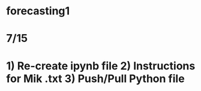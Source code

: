 # forecasting1

# 7/15
# 1) Re-create ipynb file 2) Instructions for Mik .txt 3) Push/Pull Python file
